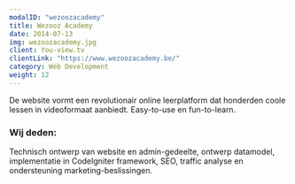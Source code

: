```yaml
---
modalID: "wezoozacademy"
title: Wezooz Academy
date: 2014-07-13
img: wezoozacademy.jpg
client: You-view.tv
clientLink: "https://www.wezoozacademy.be/"
category: Web Development
weight: 12
---
```


De website vormt een revolutionair online leerplatform dat honderden coole lessen in videoformaat aanbiedt. Easy-to-use en fun-to-learn.</p>

### Wij deden:

Technisch ontwerp van website en admin-gedeelte, ontwerp datamodel, implementatie in CodeIgniter framework, SEO, traffic analyse en ondersteuning marketing-beslissingen.

